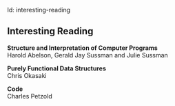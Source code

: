 Id: interesting-reading

## Interesting Reading

**Structure and Interpretation of Computer Programs**  
Harold Abelson,‎ Gerald Jay Sussman and Julie Sussman

**Purely Functional Data Structures**  
Chris Okasaki

**Code**  
Charles Petzold